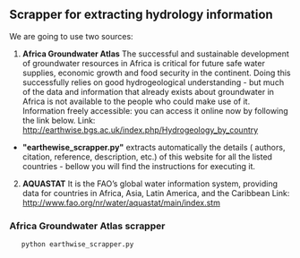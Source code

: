 ## Scrapper for extracting hydrology information

We are going to use two sources:


1. **Africa Groundwater Atlas** 
  The successful and sustainable development of groundwater resources in Africa is critical for future safe water supplies, economic  growth and food security in the continent. Doing this successfully relies on good hydrogeological understanding - but much of the data and information that already exists about groundwater in Africa is not available to the people who could make use of it. Information freely accessible: you can access it online now by following the link below. 
Link: http://earthwise.bgs.ac.uk/index.php/Hydrogeology_by_country

* **"earthewise_scrapper.py"** extracts automatically the details ( authors, citation, reference, description, etc.) of this website for all the listed countries - bellow you will find the instructions for executing it. 

2. **AQUASTAT** 
  It is the FAO’s global water information system, providing data for countries in Africa, Asia, Latin America, and the Caribbean Link: http://www.fao.org/nr/water/aquastat/main/index.stm


### Africa Groundwater Atlas scrapper

```
   python earthwise_scrapper.py

```
